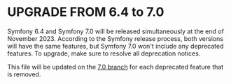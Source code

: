 UPGRADE FROM 6.4 to 7.0
=======================

Symfony 6.4 and Symfony 7.0 will be released simultaneously at the end of November 2023. According to the Symfony
release process, both versions will have the same features, but Symfony 7.0 won't include any deprecated features.
To upgrade, make sure to resolve all deprecation notices.

This file will be updated on the [7.0 branch](https://github.com/symfony/symfony/blob/7.0/UPGRADE-7.0.md) for each
deprecated feature that is removed.
